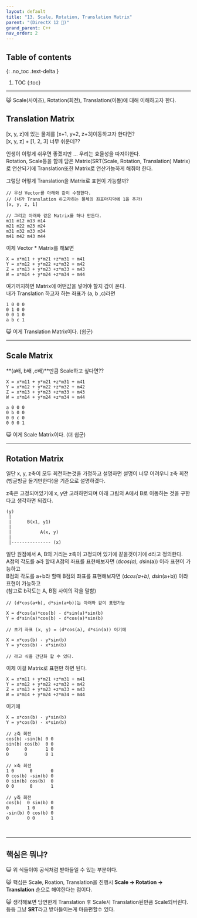 ```yaml
---
layout: default
title: "13. Scale, Rotation, Translation Matrix"
parent: "(DirectX 12 🌠)"
grand_parent: C++
nav_order: 2
---
```


## Table of contents
{: .no_toc .text-delta }

1. TOC
{:toc}

---


😺 Scale(사이즈), Rotation(회전), Translation(이동)에 대해 이해하고자 한다.

## Translation Matrix

[x, y, z]에 있는 물체를 [x+1, y+2, z+3]이동하고자 한다면?<br>
[x, y, z] + [1, 2, 3] 너무 쉬운데??

인생이 이렇게 쉬우면 좋겠지만 … 우리는 효율성을 따져야한다.<br>
Rotation, Scale등을 함께 담은 Matrix(SRT(Scale, Rotation, Translation) Matrix)로 연산되기에 Translation또한 Matrix로 연산가능하게 해줘야 한다.

그렇담 어떻게 Translation을 Matrix로 표현이 가능할까?

```
// 우선 Vector를 아래와 같이 수정한다.
// (내가 Translation 하고자하는 물체의 좌표마지막에 1을 추가)
[x, y, z, 1]

// 그리고 아래와 같은 Matrix를 하나 만든다.
m11 m12 m13 m14
m21 m22 m23 m24
m31 m32 m33 m34
m41 m42 m43 m44
```

이제 Vector * Matrix를 해보면

```
X = x*m11 + y*m21 +z*m31 + m41
Y = x*m12 + y*m22 +z*m32 + m42
Z = x*m13 + y*m23 +z*m33 + m43
W = x*m14 + y*m24 +z*m34 + m44
```

여기까지하면 Matrix에 어떤값을 넣어야 할지 감이 온다.<br>
내가 Translation 하고자 하는 좌표가 (a, b ,c)라면

```
1 0 0 0 
0 1 0 0
0 0 1 0
a b c 1
```

😺 이게 Translation Matrix이다. (쉽군)

---

## Scale Matrix

**(a배, b배 ,c배)**만큼 Scale하고 싶다면??

```
X = x*m11 + y*m21 +z*m31 + m41
Y = x*m12 + y*m22 +z*m32 + m42
Z = x*m13 + y*m23 +z*m33 + m43
W = x*m14 + y*m24 +z*m34 + m44
```

```
a 0 0 0 
0 b 0 0
0 0 c 0
0 0 0 1
```

😺 이게 Scale Matrix이다. (더 쉽군)

---

## Rotation Matrix

일단 x, y, z축이 모두 회전하는것을 가정하고 설명하면 설명이 너무 어려우니
z축 회전(빙글빙글 돌기만한다)을 기준으로 설명하겠다.

z축은 고정되어있기에 x, y만 고려하면되며 아래 그림의 A에서 B로 이동하는 것을 구한다고 생각하면 되겠다.

```
(y)
 |
 |      B(x1, y1)
 |
 |           A(x, y) 
 |
 |--------------- (x)
```

일단 원점에서 A, B의 거리는 z축이 고정되어 있기에 같을것이기에 d라고 정의한다.<br>
A점의 각도를 a라 할때 A점의 좌표를 표현해보자면 (d*cos(a), d*sin(a)) 이라 표현이 가능하고<br>
B점의 각도를 a+b라 할때 B점의 좌표를 표현해보자면 (d*cos(a+b), d*sin(a+b)) 이라 표현이 가능하고<br>
(참고로 b각도는 A, B점 사이의 각을 말함)

```
// (d*cos(a+b), d*sin(a+b))는 아래와 같이 표현가능

X = d*cos(a)*cos(b) - d*sin(a)*sin(b)
Y = d*sin(a)*cos(b) - d*cos(a)*sin(b)

// 초기 좌표 (x, y) = (d*cos(a), d*sin(a)) 이기에

X = x*cos(b) - y*sin(b)
Y = y*cos(b) - x*sin(b)

// 라고 식을 간단화 할 수 있다.
```

이제 이걸 Matrix로 표현만 하면 된다.

```
X = x*m11 + y*m21 +z*m31 + m41
Y = x*m12 + y*m22 +z*m32 + m42
Z = x*m13 + y*m23 +z*m33 + m43
W = x*m14 + y*m24 +z*m34 + m44
```

이기에

```
X = x*cos(b) - y*sin(b)
Y = y*cos(b) - x*sin(b)
```

```
// z축 회전
cos(b) -sin(b) 0 0
sin(b) cos(b)  0 0
0      0       1 0
0      0       0 1
```

```
// x축 회전
1 0      0       0
0 cos(b) -sin(b) 0
0 sin(b) cos(b)  0
0 0      0       1
```

```
// y축 회전
cos(b)  0 sin(b) 0
0       1 0      0
-sin(b) 0 cos(b) 0
0       0 0      1
```

<br>

---

## 핵심은 뭐냐?

😺 위 식들이야 공식처럼 받아들일 수 있는 부분이다.

😺 핵심은 Scale, Roation, Translation을 진행시 **Scale -> Rotation -> Translation** 순으로 해야한다는 점이다.

😺 생각해보면 당연한게 Translation 후 Scale시 Translation된만큼 Scale되버린다. 등등 그냥 **SRT**라고 받아들이는게 마음편할수 있다.